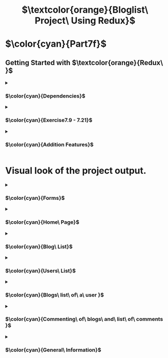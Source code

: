 <h1 align="center"> $\textcolor{orange}{Bloglist\ Project\ Using Redux}$
</h1>

# $\color{cyan}{Part7f}$

## Getting Started with $\textcolor{orange}{Redux\ }$

<details>
<summary>

### $\color{cyan}{Dependencies}$

 </summary>

```
npm install redux
```

```
npm install @reduxjs/toolkit
```

```
npm install axios
```

```
npm install redux
```

```
npm install react-redux
```

```
npm install @reduxjs/toolkit
```

```
npm install prop-types
```

```
npm install react-router-dom
```

Styling dependencies :

```npm install styled-components

```

</details>

<details>
<summary>

### $\color{cyan}{Exercise7.9 - 7.21}$

 </summary>

- 7.9 - Intergrate Prettier to automatic format codes.
- 7.10 - Refactor notification data using Redux.
- 7.11 - Manage state in loggin and creating blog using `Redux store` .
- 7.12 - Use redux state management to `delete` and `likes` the blogs list.
- 7.13 - Store user sign-in in `Redux store`
- 7.14 - Implement listing all users and blogs created.
- 7.15 - Implement individual user's blog list when clicked on the user name from the users name list.
- 7.16 - Implement viewing a blog when clicked from the blogs list.
- 7.17 - Implement navigation menu.
- 7.18 - Implement function for commenting. This needed change on the back end. For and array of comment to be updated to backend database.
- 7.19 - Comments are listed on the frontend and prefix comment are updated when clicked.
- 7.20 - Style used from `Boostrap` library and `Styled Component` libraries.
- 7.21 - Exercise finished by adding stying using multiple ways.

</details>

<details>
<summary>

### $\color{cyan}{Addition Features}$

 </summary>

- Added create new user fucntionallity.

- Added Log Off functionality.

## Repository

- The backend for this frontend repository is `blog_list_server` which runs in `localhost:3003`.

- `npm run dev` the backend first before running the front end.

</details>

# Visual look of the project output.

<details>

<summary>

### $\color{cyan}{Forms}$

</summary>

- Login

![Screenshot 2023-04-21 at 1 20 35 pm](https://user-images.githubusercontent.com/67087939/233533212-9b64b0ce-297a-4d60-82b1-e5b0c52d5d14.png)


- Create New User

![Screenshot 2023-04-21 at 1 20 03 pm](https://user-images.githubusercontent.com/67087939/233533150-423c9415-8e19-4181-829f-a1abc8d9fd00.png)


- Create New Blog

![Screenshot 2023-04-21 at 11 16 20 am](https://user-images.githubusercontent.com/67087939/233518132-d5d5df80-001f-45ae-a0dd-7c1059005ff1.png)


</details>

<details>
<summary>

### $\color{cyan}{Home\ Page}$

 </summary>

![Screenshot 2023-04-21 at 11 02 12 am](https://user-images.githubusercontent.com/67087939/233516745-c1e9f0d3-e6f7-4d1f-9c63-23d09fb661e5.png)

</details>

<details>
<summary>

### $\color{cyan}{Blog\ List}$

</summary>

![Screenshot 2023-04-21 at 11 06 59 am](https://user-images.githubusercontent.com/67087939/233517198-51ead446-4500-4d3a-8c01-25ee08046ad4.png)

</details>

<details>
<summary>

### $\color{cyan}{Users\ List}$

</summary>

![Screenshot 2023-04-21 at 11 12 33 am](https://user-images.githubusercontent.com/67087939/233517753-b99f2f25-4b18-4c52-8484-a9e6dbc7a7e0.png)

</details>

<details>
<summary>

### $\color{cyan}{Blogs\ list\ of\ a\ user }$

</summary>

![Screenshot 2023-04-21 at 11 13 48 am](https://user-images.githubusercontent.com/67087939/233517879-181d69b3-8bcb-4f06-9a2f-2231d42b717c.png)

</details>

<details>

<summary>

### $\color{cyan}{Commenting\ of\ blogs\ and\ list\ of\ comments }$

</summary>

![Screenshot 2023-04-21 at 11 15 16 am](https://user-images.githubusercontent.com/67087939/233518047-0cfd064b-46df-4f01-b03e-3f38cc4f0de9.png)

</details>

<details>
<summary>

### $\color{cyan}{General\ Information}$

 </summary>

- Front End `blog_list` database is view after running starting/activating backend.

- To backend :

```
npm run dev

```

view

```
localhost:3001/api/blogs
```

```
localhost:3003/api/users
```

- To frontend :

```
npm start

```

```
localhost:3001
```

</details>
